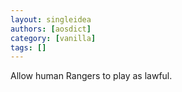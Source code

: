 ```yaml
---
layout: singleidea
authors: [aosdict]
category: [vanilla]
tags: []
---
```

Allow human Rangers to play as lawful.
